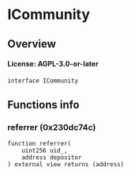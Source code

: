 # ICommunity

## Overview

#### License: AGPL-3.0-or-later

```solidity
interface ICommunity
```


## Functions info

### referrer (0x230dc74c)

```solidity
function referrer(
    uint256 uid_,
    address depositor
) external view returns (address)
```

